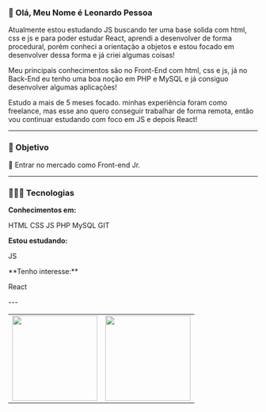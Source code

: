 ### 👋 Olá, Meu Nome é Leonardo Pessoa

<p>Atualmente estou estudando JS buscando ter uma base solida com html, css e js e para poder estudar React, aprendi a desenvolver de forma procedural, porém conheci a orientação a objetos e estou focado em desenvolver dessa forma e já criei algumas coisas!</p>

<p>Meu principais conhecimentos são no Front-End com html, css e js, já no Back-End eu tenho uma boa noção em PHP e MySQL e já consiguo desenvolver algumas aplicações!</p>

<p>Estudo a mais de 5 meses focado. minhas experiência foram como freelance, mas esse ano quero conseguir trabalhar de forma remota, então vou continuar estudando com foco em JS e depois React!</p>

---

### 🎯 Objetivo
<p>📌 Entrar no mercado como Front-end Jr.</p> 

---

### 👨🏼‍💻 Tecnologias
**Conhecimentos em:**
<p>
  HTML
  CSS
  JS
  PHP
  MySQL
  GIT
</p>
  
**Estou estudando:**
  <p>
    JS
  </p>
**Tenho interesse:**
  <p>
    React
  </p>
---

<table align='left'>
  <row>
    <td>
     <!-- Card -->
      <img height='172' src='https://github-readme-stats.vercel.app/api/top-langs/?username=leonardopess&layout=compact'>
    </td>
    <td>
      <img height='172' src='https://github-readme-stats.vercel.app/api?username=leonardopess&show_icons=true&theme=dark'>
    </td>
  </row>
</table>
